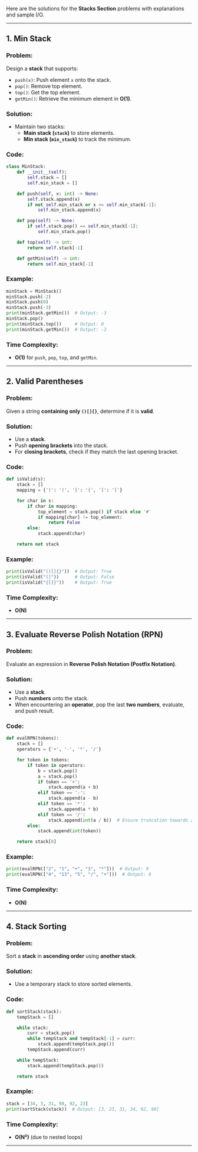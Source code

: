 Here are the solutions for the **Stacks Section** problems with explanations and sample I/O.

---

## **1. Min Stack**
### **Problem:**
Design a **stack** that supports:
- `push(x)`: Push element `x` onto the stack.
- `pop()`: Remove top element.
- `top()`: Get the top element.
- `getMin()`: Retrieve the minimum element in **O(1)**.

### **Solution:**
- Maintain two stacks:
  - **Main stack (`stack`)** to store elements.
  - **Min stack (`min_stack`)** to track the minimum.

### **Code:**
```python
class MinStack:
    def __init__(self):
        self.stack = []
        self.min_stack = []

    def push(self, x: int) -> None:
        self.stack.append(x)
        if not self.min_stack or x <= self.min_stack[-1]:
            self.min_stack.append(x)

    def pop(self) -> None:
        if self.stack.pop() == self.min_stack[-1]:
            self.min_stack.pop()

    def top(self) -> int:
        return self.stack[-1]

    def getMin(self) -> int:
        return self.min_stack[-1]
```

### **Example:**
```python
minStack = MinStack()
minStack.push(-2)
minStack.push(0)
minStack.push(-3)
print(minStack.getMin())  # Output: -3
minStack.pop()
print(minStack.top())     # Output: 0
print(minStack.getMin())  # Output: -2
```

### **Time Complexity:**
- **O(1)** for `push`, `pop`, `top`, and `getMin`.

---

## **2. Valid Parentheses**
### **Problem:**
Given a string **containing only `()[]{}`**, determine if it is **valid**.

### **Solution:**
- Use a **stack**.
- Push **opening brackets** into the stack.
- For **closing brackets**, check if they match the last opening bracket.

### **Code:**
```python
def isValid(s):
    stack = []
    mapping = {')': '(', '}': '{', ']': '['}

    for char in s:
        if char in mapping:
            top_element = stack.pop() if stack else '#'
            if mapping[char] != top_element:
                return False
        else:
            stack.append(char)

    return not stack
```

### **Example:**
```python
print(isValid("()[]{}"))  # Output: True
print(isValid("(]"))      # Output: False
print(isValid("{[]}"))    # Output: True
```

### **Time Complexity:**
- **O(N)**

---

## **3. Evaluate Reverse Polish Notation (RPN)**
### **Problem:**
Evaluate an expression in **Reverse Polish Notation (Postfix Notation)**.

### **Solution:**
- Use a **stack**.
- Push **numbers** onto the stack.
- When encountering an **operator**, pop the last **two numbers**, evaluate, and push result.

### **Code:**
```python
def evalRPN(tokens):
    stack = []
    operators = {'+', '-', '*', '/'}

    for token in tokens:
        if token in operators:
            b = stack.pop()
            a = stack.pop()
            if token == '+':
                stack.append(a + b)
            elif token == '-':
                stack.append(a - b)
            elif token == '*':
                stack.append(a * b)
            elif token == '/':
                stack.append(int(a / b))  # Ensure truncation towards zero
        else:
            stack.append(int(token))

    return stack[0]
```

### **Example:**
```python
print(evalRPN(["2", "1", "+", "3", "*"]))  # Output: 9
print(evalRPN(["4", "13", "5", "/", "+"]))  # Output: 6
```

### **Time Complexity:**
- **O(N)**

---

## **4. Stack Sorting**
### **Problem:**
Sort a **stack** in **ascending order** using **another stack**.

### **Solution:**
- Use a temporary stack to store sorted elements.

### **Code:**
```python
def sortStack(stack):
    tempStack = []

    while stack:
        curr = stack.pop()
        while tempStack and tempStack[-1] > curr:
            stack.append(tempStack.pop())
        tempStack.append(curr)

    while tempStack:
        stack.append(tempStack.pop())

    return stack
```

### **Example:**
```python
stack = [34, 3, 31, 98, 92, 23]
print(sortStack(stack))  # Output: [3, 23, 31, 34, 92, 98]
```

### **Time Complexity:**
- **O(N²)** (due to nested loops)

---

